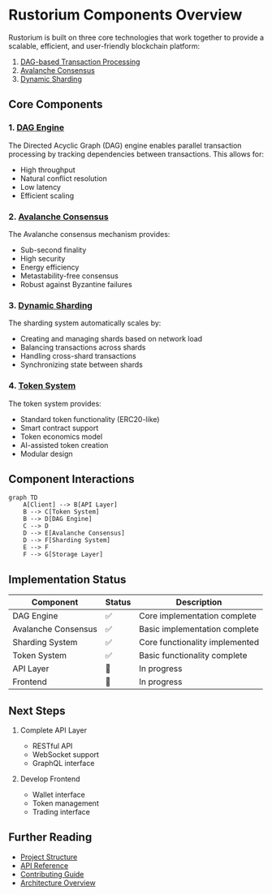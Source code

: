 # Rustorium Components Overview

Rustorium is built on three core technologies that work together to provide a scalable, efficient, and user-friendly blockchain platform:

1. [DAG-based Transaction Processing](dag.md)
2. [Avalanche Consensus](avalanche.md)
3. [Dynamic Sharding](sharding.md)

## Core Components

### 1. [DAG Engine](dag.md)
The Directed Acyclic Graph (DAG) engine enables parallel transaction processing by tracking dependencies between transactions. This allows for:
- High throughput
- Natural conflict resolution
- Low latency
- Efficient scaling

### 2. [Avalanche Consensus](avalanche.md)
The Avalanche consensus mechanism provides:
- Sub-second finality
- High security
- Energy efficiency
- Metastability-free consensus
- Robust against Byzantine failures

### 3. [Dynamic Sharding](sharding.md)
The sharding system automatically scales by:
- Creating and managing shards based on network load
- Balancing transactions across shards
- Handling cross-shard transactions
- Synchronizing state between shards

### 4. [Token System](token.md)
The token system provides:
- Standard token functionality (ERC20-like)
- Smart contract support
- Token economics model
- AI-assisted token creation
- Modular design

## Component Interactions

```mermaid
graph TD
    A[Client] --> B[API Layer]
    B --> C[Token System]
    B --> D[DAG Engine]
    C --> D
    D --> E[Avalanche Consensus]
    D --> F[Sharding System]
    E --> F
    F --> G[Storage Layer]
```

## Implementation Status

| Component | Status | Description |
|-----------|--------|-------------|
| DAG Engine | ✅ | Core implementation complete |
| Avalanche Consensus | ✅ | Basic implementation complete |
| Sharding System | ✅ | Core functionality implemented |
| Token System | ✅ | Basic functionality complete |
| API Layer | 🚧 | In progress |
| Frontend | 🚧 | In progress |

## Next Steps

1. Complete API Layer
   - RESTful API
   - WebSocket support
   - GraphQL interface

2. Develop Frontend
   - Wallet interface
   - Token management
   - Trading interface

## Further Reading

- [Project Structure](../project-structure.md)
- [API Reference](../api-reference.md)
- [Contributing Guide](../../CONTRIBUTING.md)
- [Architecture Overview](../architecture.md)